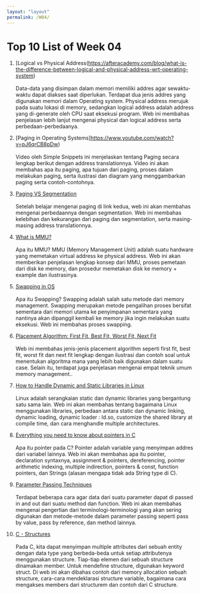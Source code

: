 ```yaml
---
layout: "layout"
permalink: /W04/
---
```


# Top 10 List of Week 04

1. [Logical vs Physical Address(https://afteracademy.com/blog/what-is-the-difference-between-logical-and-physical-address-wrt-operating-system)<br><br>
Data-data yang disimpan dalam memori memiliki addres agar sewaktu-waktu dapat diakses saat diperlukan. Terdapat dua jenis addres yang digunakan memori dalam Operating system. Physical address merujuk pada suatu lokasi di memory, sedangkan logical address adalah address yang di-generate oleh CPU saat eksekusi program. Web ini membahas penjelasan lebih lanjut mengenai physical dan logical address serta perbedaan-perbedaanya.

2. [Paging in Operating Systems]https://www.youtube.com/watch?v=pJ6qrCB8pDw)<br><br>
Video oleh Simple Snippets ini menjelaskan tentang Paging secara lengkap berikut dengan address translationnya. Video ini akan membahas apa itu paging, apa tujuan dari paging, proses dalam melakukan paging, serta ilustrasi dan diagram yang menggambarkan paging serta contoh-contohnya. 

3. [Paging VS Segmentation](https://afteracademy.com/blog/what-are-paging-and-segmentation)<br><br>
Setelah belajar mengenai paging di link kedua, web ini akan membahas mengenai perbedaannya dengan segmentation. Web ini membahas kelebihan dan kekurangan dari paging dan segmentation, serta masing-masing address translationnya.

4. [What is MMU?](https://er.yuvayana.org/what-is-memory-management-unit-mmu/)<br><br>
Apa itu MMU? MMU (Memory Management Unit) adalah suatu hardware yang memetakan virtual address ke physical address. Web ini akan memberikan penjelasan lengkap konsep dari MMU, proses pemetaan dari disk ke memory, dan prosedur memetakan disk ke memory + example dan ilustrasinya.

5. [Swapping in OS](https://binaryterms.com/swapping-in-operating-system.html)<br><br>
Apa itu Swapping? Swapping adalah salah satu metode dari memory management. Swapping merupakan metode pengalihan proses bersifat sementara dari memori utama ke penyimpanan sementara yang nantinya akan dipanggil kembali ke memory jika ingin melakukan suatu eksekusi. Web ini membahas proses swapping.

6. [Placement Algorithm: First Fit, Best Fit, Worst Fit, Next Fit](https://www.geeksforgeeks.org/partition-allocation-methods-in-memory-management/)<br><br>
Web ini membahas jenis-jenis placement algorithm seperti first fit, best fit, worst fit dan next fit lengkap dengan ilustrasi dan contoh soal untuk menentukan algoritma mana yang lebih baik digunakan dalam suatu case. Selain itu, terdapat juga penjelasan mengenai empat teknik umum memory management..  

7. [How to Handle Dynamic and Static Libraries in Linux](https://opensource.com/article/20/6/linux-libraries)<br><br>
Linux adalah serangkaian static dan dynamic libraries yang bergantung satu sama lain. Web ini akan membahas tentang bagaimana Linux menggunakan libraries, perbedaan antara static dan dynamic linking, dynamic loading, dynamic loader : Id.so, customize the shared library at compile time, dan cara menghandle multiple architectures.

8. [Everything you need to know about pointers in C](https://boredzo.org/pointers/)<br><br>
Apa itu pointer pada C? Pointer adalah variable yang menyimpan addres dari variabel lainnya. Web ini akan membahas apa itu pointer, declaration syntaxnya, assignment & pointers, dereferencing, pointer arithmetic indexing, multiple indirection, pointers & const, function pointers, dan Strings (alasan mengapa tidak ada String type di C).

9. [Parameter Passing Techniques](https://www.geeksforgeeks.org/parameter-passing-techniques-in-c-cpp/)<br><br>
Terdapat beberapa cara agar data dari suatu parameter dapat di passed in and out dari suatu method dan function. Web ini akan membahas mengenai pengertian dari terminologi-terminologi yang akan sering digunakan dan metode-metode dalam parameter passing seperti pass by value, pass by reference, dan method lainnya.

10. [C - Structures](https://www.javatpoint.com/structure-in-c)<br><br>
Pada C, kita dapat menyimpan multiple attributes dari sebuah entity dengan data type yang berbeda-beda untuk setiap attributenya menggunakan structure. Tiap-tiap elemen dari sebuah structure dinamakan member. Untuk mendefine structure, digunakan keyword struct. Di web ini akan dibahas contoh dari memory allocation sebuah structure, cara-cara mendeklarasi structure variable, bagaimana cara mengakses members dari structurem dan contoh dari C structure.



